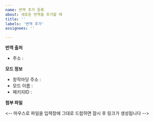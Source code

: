 ```yaml
---
name: 번역 추가 등록
about: 새로운 번역을 추가할 때
title: ''
labels: '번역 추가'
assignees: ''

---
```

<b>번역 출처</b>
- 주소 : 

<b>모드 정보</b>
- 창작마당 주소 : 
- 모드 이름 : 
- 패키지ID : 

<b>첨부 파일</b><p>
<-- 마우스로 파일을 입력창에 그대로 드랍하면 잠시 후 링크가 생성됩니다 -->
